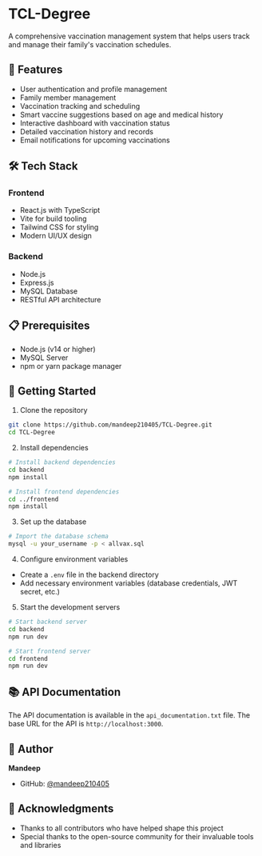 # TCL-Degree

A comprehensive vaccination management system that helps users track and manage their family's vaccination schedules.

## 🚀 Features

- User authentication and profile management
- Family member management
- Vaccination tracking and scheduling
- Smart vaccine suggestions based on age and medical history
- Interactive dashboard with vaccination status
- Detailed vaccination history and records
- Email notifications for upcoming vaccinations

## 🛠️ Tech Stack

### Frontend
- React.js with TypeScript
- Vite for build tooling
- Tailwind CSS for styling
- Modern UI/UX design

### Backend
- Node.js
- Express.js
- MySQL Database
- RESTful API architecture

## 📋 Prerequisites

- Node.js (v14 or higher)
- MySQL Server
- npm or yarn package manager

## 🚀 Getting Started

1. Clone the repository
```bash
git clone https://github.com/mandeep210405/TCL-Degree.git
cd TCL-Degree
```

2. Install dependencies
```bash
# Install backend dependencies
cd backend
npm install

# Install frontend dependencies
cd ../frontend
npm install
```

3. Set up the database
```bash
# Import the database schema
mysql -u your_username -p < allvax.sql
```

4. Configure environment variables
- Create a `.env` file in the backend directory
- Add necessary environment variables (database credentials, JWT secret, etc.)

5. Start the development servers
```bash
# Start backend server
cd backend
npm run dev

# Start frontend server
cd frontend
npm run dev
```

## 📚 API Documentation

The API documentation is available in the `api_documentation.txt` file. The base URL for the API is `http://localhost:3000`.

## 👤 Author

**Mandeep**
- GitHub: [@mandeep210405](https://github.com/mandeep210405)

## 🙏 Acknowledgments

- Thanks to all contributors who have helped shape this project
- Special thanks to the open-source community for their invaluable tools and libraries
